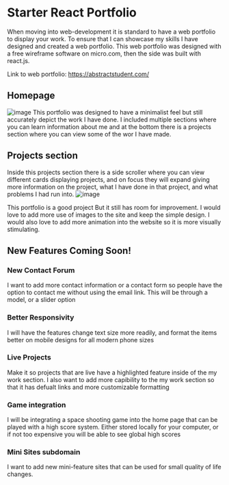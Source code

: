 # Starter React Portfolio

When moving into web-development it is standard to have a web portfolio to display your work. To ensure that I can showcase my skills I have designed and created a web portfolio. This web portfolio was designed with a free wireframe software on micro.com, then the side was built with react.js. 

Link to web portfolio: https://abstractstudent.com/

## Homepage
![image](https://user-images.githubusercontent.com/81537476/171311201-781c9423-9898-478a-b348-55a90b1dd054.png)
This portfolio was designed to have a minimalist feel but still accurately depict the work I have done. I included multiple sections where you can learn information about me and at the bottom there is a projects section where you can view some of the wor I have made. 

## Projects section
Inside this projects section there is a side scroller where you can view different cards displaying projects, and on focus they will expand giving more information on the project, what I have done in that project, and what problems I had run into. 
![image](https://user-images.githubusercontent.com/81537476/171311430-3021f604-20d2-4fd6-af03-ea3e9d7a8aa3.png)


This portfolio is a good project But it still has room for improvement. I would love to add more use of images to the site and keep the simple design. I would also love to add more animation into the website so it is more visually stimulating. 

## New Features Coming Soon!

### New Contact Forum
I want to add more contact information or a contact form so people have the option to contact me without using the email link. This will be through a model, or a slider option

### Better Responsivity
I will have the features change text size more readily, and format the items better on mobile designs for all modern phone sizes

### Live Projects
Make it so projects that are live have a highlighted feature inside of the my work section. I also want to add more capibility to the my work section so that it has defualt links and more customizable formatting 

### Game integration
I will be integrating a space shooting game into the home page that can be played with a high score system. Either stored locally for your computer, or if not too expensive you will be able to see global high scores

### Mini Sites subdomain
I want to add new mini-feature sites that can be used for small quality of life changes. 


